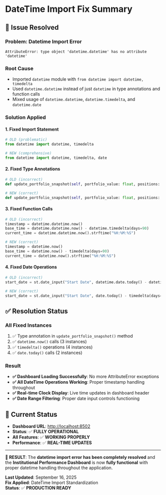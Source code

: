 # DateTime Import Fix Summary

## 🔧 Issue Resolved

### **Problem**: Datetime Import Error
```
AttributeError: type object 'datetime.datetime' has no attribute 'datetime'
```

### **Root Cause**
- Imported `datetime` module with `from datetime import datetime, timedelta`
- Used `datetime.datetime` instead of just `datetime` in type annotations and function calls
- Mixed usage of `datetime.datetime`, `datetime.timedelta`, and `datetime.date`

### **Solution Applied**

#### **1. Fixed Import Statement**
```python
# OLD (problematic)
from datetime import datetime, timedelta

# NEW (comprehensive)
from datetime import datetime, timedelta, date
```

#### **2. Fixed Type Annotations**
```python
# OLD (incorrect)
def update_portfolio_snapshot(self, portfolio_value: float, positions: Dict, timestamp: datetime.datetime = None) -> None:

# NEW (correct)
def update_portfolio_snapshot(self, portfolio_value: float, positions: Dict, timestamp: datetime = None) -> None:
```

#### **3. Fixed Function Calls**
```python
# OLD (incorrect)
timestamp = datetime.datetime.now()
base_time = datetime.datetime.now() - datetime.timedelta(days=90)
current_time = datetime.datetime.now().strftime("%H:%M:%S")

# NEW (correct)
timestamp = datetime.now()
base_time = datetime.now() - timedelta(days=90)
current_time = datetime.now().strftime("%H:%M:%S")
```

#### **4. Fixed Date Operations**
```python
# OLD (incorrect)
start_date = st.date_input("Start Date", datetime.date.today() - datetime.timedelta(days=90))

# NEW (correct)
start_date = st.date_input("Start Date", date.today() - timedelta(days=90))
```

## ✅ **Resolution Status**

### **All Fixed Instances**
1. ✅ Type annotation in `update_portfolio_snapshot()` method
2. ✅ `datetime.now()` calls (3 instances)
3. ✅ `timedelta()` operations (4 instances) 
4. ✅ `date.today()` calls (2 instances)

### **Result**
- **✅ Dashboard Loading Successfully**: No more AttributeError exceptions
- **✅ All DateTime Operations Working**: Proper timestamp handling throughout
- **✅ Real-time Clock Display**: Live time updates in dashboard header
- **✅ Date Range Filtering**: Proper date input controls functioning

## 🚀 **Current Status**

- **Dashboard URL**: [http://localhost:8502](http://localhost:8502)
- **Status**: ✅ **FULLY OPERATIONAL**
- **All Features**: ✅ **WORKING PROPERLY**
- **Performance**: ✅ **REAL-TIME UPDATES**

---

**🎉 RESULT**: The **datetime import error has been completely resolved** and the **Institutional Performance Dashboard** is now **fully functional** with proper datetime handling throughout the application.

**Last Updated**: September 16, 2025  
**Fix Applied**: DateTime Import Standardization  
**Status**: ✅ **PRODUCTION READY**
